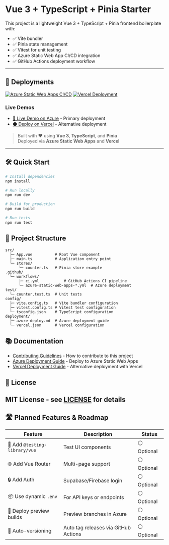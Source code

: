 # Vue 3 + TypeScript + Pinia Starter

This project is a lightweight Vue 3 + TypeScript + Pinia frontend boilerplate with:

- ✅ Vite bundler
- ✅ Pinia state management
- ✅ Vitest for unit testing
- ✅ Azure Static Web App CI/CD integration
- ✅ GitHub Actions deployment workflow

---

## 🚀 Deployments

[![Azure Static Web Apps CI/CD](https://img.shields.io/badge/Azure%20Deploy-Live-success?logo=microsoftazure&style=flat-square)](https://gray-water-02651941e.6.azurestaticapps.net)
[![Vercel Deployment](https://img.shields.io/badge/Vercel-Ready-black?logo=vercel&style=flat-square)](https://vercel.com/import)

### Live Demos
- [🔵 Live Demo on Azure](https://gray-water-02651941e.6.azurestaticapps.net) - Primary deployment
- [⚫ Deploy on Vercel](https://vercel.com/new/clone?repository-url=https://github.com/Dajirjr/vue-ts-pinia-project) - Alternative deployment

> Built with ❤️ using **Vue 3**, **TypeScript**, and **Pinia**  
> Deployed via **Azure Static Web Apps** and **Vercel**

---

## 🛠 Quick Start

```bash
# Install dependencies
npm install

# Run locally
npm run dev

# Build for production
npm run build

# Run tests
npm run test
```
## 📁 Project Structure

```
src/
  ├─ App.vue          # Root Vue component
  ├─ main.ts          # Application entry point
  └─ stores/
      └─ counter.ts   # Pinia store example
.github/
  └─ workflows/
      ├─ ci.yml           # GitHub Actions CI pipeline
      └─ azure-static-web-apps-*.yml  # Azure deployment
test/
  └─ counter.test.ts  # Unit tests
config/
  ├─ vite.config.ts   # Vite bundler configuration
  ├─ vitest.config.ts # Vitest test configuration
  └─ tsconfig.json    # TypeScript configuration
deployment/
  ├─ azure-deploy.md  # Azure deployment guide
  └─ vercel.json      # Vercel configuration
```

## 📚 Documentation

- [Contributing Guidelines](CONTRIBUTING.md) - How to contribute to this project
- [Azure Deployment Guide](deployment/azure-deploy.md) - Deploy to Azure Static Web Apps
- [Vercel Deployment Guide](deployment/vercel-deploy.md) - Alternative deployment with Vercel

## 📝 License

MIT License - see [LICENSE](LICENSE) for details
---

## 🛣️ Planned Features & Roadmap

| Feature                       | Description                          | Status     |
|------------------------------|--------------------------------------|------------|
| 🧪 Add `@testing-library/vue` | Test UI components                   | ⚪ Optional |
| 🌐 Add Vue Router             | Multi-page support                   | ⚪ Optional |
| 🔒 Add Auth                   | Supabase/Firebase login              | ⚪ Optional |
| 📦 Use dynamic `.env`         | For API keys or endpoints            | ⚪ Optional |
| 🧩 Deploy preview builds      | Preview branches in Azure            | ⚪ Optional |
| 🧾 Auto-versioning            | Auto tag releases via GitHub Actions | ⚪ Optional |

